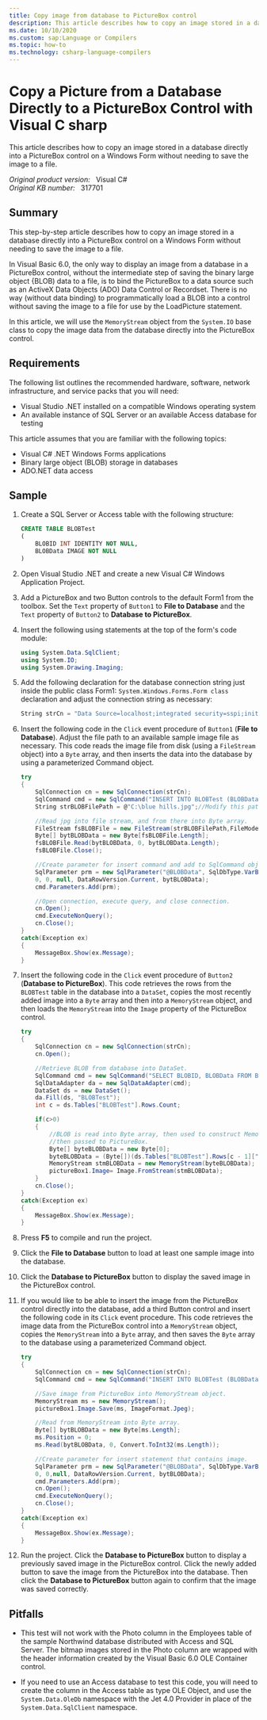 ```yaml
---
title: Copy image from database to PictureBox control
description: This article describes how to copy an image stored in a database directly into a PictureBox control on a Windows Form without needing to save the image to a file.
ms.date: 10/10/2020
ms.custom: sap:Language or Compilers
ms.topic: how-to
ms.technology: csharp-language-compilers
---
```

# Copy a Picture from a Database Directly to a PictureBox Control with Visual C sharp  

This article describes how to copy an image stored in a database directly into a PictureBox control on a Windows Form without needing to save the image to a file.

_Original product version:_ &nbsp; Visual C#  
_Original KB number:_ &nbsp; 317701

## Summary

This step-by-step article describes how to copy an image stored in a database directly into a PictureBox control on a Windows Form without needing to save the image to a file.

In Visual Basic 6.0, the only way to display an image from a database in a PictureBox control, without the intermediate step of saving the binary large object {BLOB) data to a file, is to bind the PictureBox to a data source such as an ActiveX Data Objects (ADO) Data Control or Recordset. There is no way (without data binding) to programmatically load a BLOB into a control without saving the image to a file for use by the LoadPicture statement.

In this article, we will use the `MemoryStream` object from the `System.IO` base class to copy the image data from the database directly into the PictureBox control.

## Requirements

The following list outlines the recommended hardware, software, network infrastructure, and service packs that you will need:

- Visual Studio .NET installed on a compatible Windows operating system
- An available instance of SQL Server or an available Access database for testing

This article assumes that you are familiar with the following topics:

- Visual C# .NET Windows Forms applications
- Binary large object (BLOB) storage in databases
- ADO.NET data access

## Sample

1. Create a SQL Server or Access table with the following structure:

    ```sql
    CREATE TABLE BLOBTest
    (
        BLOBID INT IDENTITY NOT NULL,
        BLOBData IMAGE NOT NULL
    )
    ```

2. Open Visual Studio .NET and create a new Visual C# Windows Application Project.
3. Add a PictureBox and two Button controls to the default Form1 from the toolbox. Set the `Text` property of `Button1` to **File to Database** and the `Text` property of `Button2` to **Database to PictureBox**.
4. Insert the following using statements at the top of the form's code module:

    ```csharp
    using System.Data.SqlClient;
    using System.IO;
    using System.Drawing.Imaging;
    ```

5. Add the following declaration for the database connection string just inside the public class Form1: `System.Windows.Forms.Form class` declaration and adjust the connection string as necessary:

    ```csharp
    String strCn = "Data Source=localhost;integrated security=sspi;initial catalog=mydata";
    ```

6. Insert the following code in the `Click` event procedure of `Button1` (**File to Database**). Adjust the file path to an available sample image file as necessary. This code reads the image file from disk (using a `FileStream` object) into a `Byte` array, and then inserts the data into the database by using a parameterized Command object.

    ```csharp
    try
    {
        SqlConnection cn = new SqlConnection(strCn);
        SqlCommand cmd = new SqlCommand("INSERT INTO BLOBTest (BLOBData) VALUES (@BLOBData)", cn);
        String strBLOBFilePath = @"C:\blue hills.jpg";//Modify this path as needed.

        //Read jpg into file stream, and from there into Byte array.
        FileStream fsBLOBFile = new FileStream(strBLOBFilePath,FileMode.Open, FileAccess.Read);
        Byte[] bytBLOBData = new Byte[fsBLOBFile.Length];
        fsBLOBFile.Read(bytBLOBData, 0, bytBLOBData.Length);
        fsBLOBFile.Close();

        //Create parameter for insert command and add to SqlCommand object.
        SqlParameter prm = new SqlParameter("@BLOBData", SqlDbType.VarBinary, bytBLOBData.Length, ParameterDirection.Input, false,
        0, 0, null, DataRowVersion.Current, bytBLOBData);
        cmd.Parameters.Add(prm);

        //Open connection, execute query, and close connection.
        cn.Open();
        cmd.ExecuteNonQuery();
        cn.Close();
    }
    catch(Exception ex)
    {
        MessageBox.Show(ex.Message);
    }
    ```

7. Insert the following code in the `Click` event procedure of `Button2` (**Database to PictureBox**). This code retrieves the rows from the `BLOBTest` table in the database into a `DataSet`, copies the most recently added image into a `Byte` array and then into a `MemoryStream` object, and then loads the `MemoryStream` into the `Image` property of the PictureBox control.

    ```csharp
    try
    {
        SqlConnection cn = new SqlConnection(strCn);
        cn.Open();

        //Retrieve BLOB from database into DataSet.
        SqlCommand cmd = new SqlCommand("SELECT BLOBID, BLOBData FROM BLOBTest ORDER BY BLOBID", cn);
        SqlDataAdapter da = new SqlDataAdapter(cmd);
        DataSet ds = new DataSet();
        da.Fill(ds, "BLOBTest");
        int c = ds.Tables["BLOBTest"].Rows.Count;

        if(c>0)
        {
            //BLOB is read into Byte array, then used to construct MemoryStream,
            //then passed to PictureBox.
            Byte[] byteBLOBData = new Byte[0];
            byteBLOBData = (Byte[])(ds.Tables["BLOBTest"].Rows[c - 1]["BLOBData"]);
            MemoryStream stmBLOBData = new MemoryStream(byteBLOBData);
            pictureBox1.Image= Image.FromStream(stmBLOBData);
        }
        cn.Close();
    }
    catch(Exception ex)
    {
        MessageBox.Show(ex.Message);
    }
    ```

8. Press **F5** to compile and run the project.
9. Click the **File to Database** button to load at least one sample image into the database.
10. Click the **Database to PictureBox** button to display the saved image in the PictureBox control.
11. If you would like to be able to insert the image from the PictureBox control directly into the database, add a third Button control and insert the following code in its `Click` event procedure. This code retrieves the image data from the PictureBox control into a `MemoryStream` object, copies the `MemoryStream` into a `Byte` array, and then saves the `Byte` array to the database using a parameterized Command object.

    ```csharp
    try
    {
        SqlConnection cn = new SqlConnection(strCn);
        SqlCommand cmd = new SqlCommand("INSERT INTO BLOBTest (BLOBData) VALUES (@BLOBData)", cn);

        //Save image from PictureBox into MemoryStream object.
        MemoryStream ms = new MemoryStream();
        pictureBox1.Image.Save(ms, ImageFormat.Jpeg);

        //Read from MemoryStream into Byte array.
        Byte[] bytBLOBData = new Byte[ms.Length];
        ms.Position = 0;
        ms.Read(bytBLOBData, 0, Convert.ToInt32(ms.Length));

        //Create parameter for insert statement that contains image.
        SqlParameter prm = new SqlParameter("@BLOBData", SqlDbType.VarBinary, bytBLOBData.Length, ParameterDirection.Input, false,
        0, 0,null, DataRowVersion.Current, bytBLOBData);
        cmd.Parameters.Add(prm);
        cn.Open();
        cmd.ExecuteNonQuery();
        cn.Close();
    }
    catch(Exception ex)
    {
        MessageBox.Show(ex.Message);
    }
    ```

12. Run the project. Click the **Database to PictureBox** button to display a previously saved image in the PictureBox control. Click the newly added button to save the image from the PictureBox into the database. Then click the **Database to PictureBox** button again to confirm that the image was saved correctly.

## Pitfalls

- This test will not work with the Photo column in the Employees table of the sample Northwind database distributed with Access and SQL Server. The bitmap images stored in the Photo column are wrapped with the header information created by the Visual Basic 6.0 OLE Container control.

- If you need to use an Access database to test this code, you will need to create the column in the Access table as type OLE Object, and use the `System.Data.OleDb` namespace with the Jet 4.0 Provider in place of the `System.Data.SqlClient` namespace.
